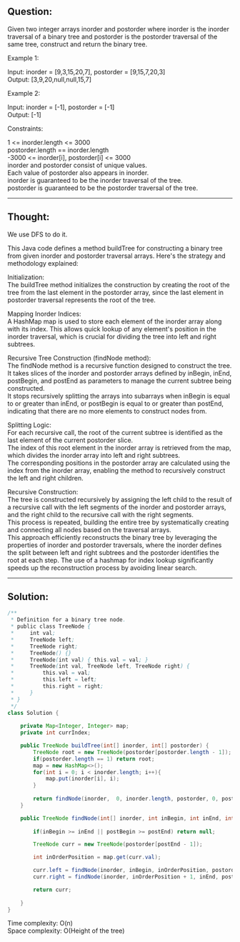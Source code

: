 ## Question:

Given two integer arrays inorder and postorder where inorder is the inorder traversal of a binary tree and postorder is the postorder traversal of the same tree, construct and return the binary tree.  

Example 1:  

Input: inorder = [9,3,15,20,7], postorder = [9,15,7,20,3]  
Output: [3,9,20,null,null,15,7]  

Example 2:  

Input: inorder = [-1], postorder = [-1]  
Output: [-1]  
 
Constraints:  

1 <= inorder.length <= 3000  
postorder.length == inorder.length  
-3000 <= inorder[i], postorder[i] <= 3000  
inorder and postorder consist of unique values.  
Each value of postorder also appears in inorder.  
inorder is guaranteed to be the inorder traversal of the tree.  
postorder is guaranteed to be the postorder traversal of the tree.  

---
## Thought: 
We use DFS to do it.

This Java code defines a method buildTree for constructing a binary tree from given inorder and postorder traversal arrays. Here's the strategy and methodology explained:  

Initialization:  
The buildTree method initializes the construction by creating the root of the tree from the last element in the postorder array, since the last element in postorder traversal represents the root of the tree.  

Mapping Inorder Indices:  
A HashMap map is used to store each element of the inorder array along with its index. This allows quick lookup of any element's position in the inorder traversal, which is crucial for dividing the tree into left and right subtrees.  

Recursive Tree Construction (findNode method):  
The findNode method is a recursive function designed to construct the tree. It takes slices of the inorder and postorder arrays defined by inBegin, inEnd, postBegin, and postEnd as parameters to manage the current subtree being constructed.  
It stops recursively splitting the arrays into subarrays when inBegin is equal to or greater than inEnd, or postBegin is equal to or greater than postEnd, indicating that there are no more elements to construct nodes from.  

Splitting Logic:  
For each recursive call, the root of the current subtree is identified as the last element of the current postorder slice.  
The index of this root element in the inorder array is retrieved from the map, which divides the inorder array into left and right subtrees.  
The corresponding positions in the postorder array are calculated using the index from the inorder array, enabling the method to recursively construct the left and right children.  

Recursive Construction:  
The tree is constructed recursively by assigning the left child to the result of a recursive call with the left segments of the inorder and postorder arrays, and the right child to the recursive call with the right segments.  
This process is repeated, building the entire tree by systematically creating and connecting all nodes based on the traversal arrays.  
This approach efficiently reconstructs the binary tree by leveraging the properties of inorder and postorder traversals, where the inorder defines the split between left and right subtrees and the postorder identifies the root at each step. The use of a hashmap for index lookup significantly speeds up the reconstruction process by avoiding linear search.  

---
## Solution: 
```Java
/**
 * Definition for a binary tree node.
 * public class TreeNode {
 *     int val;
 *     TreeNode left;
 *     TreeNode right;
 *     TreeNode() {}
 *     TreeNode(int val) { this.val = val; }
 *     TreeNode(int val, TreeNode left, TreeNode right) {
 *         this.val = val;
 *         this.left = left;
 *         this.right = right;
 *     }
 * }
 */
class Solution {
    
    private Map<Integer, Integer> map;
    private int currIndex;

    public TreeNode buildTree(int[] inorder, int[] postorder) {
        TreeNode root = new TreeNode(postorder[postorder.length - 1]);
        if(postorder.length == 1) return root;
        map = new HashMap<>();
        for(int i = 0; i < inorder.length; i++){
            map.put(inorder[i], i);
        }
        
        return findNode(inorder,  0, inorder.length, postorder, 0, postorder.length);
    }

    public TreeNode findNode(int[] inorder, int inBegin, int inEnd, int[] postorder, int postBegin, int postEnd) {
        
        if(inBegin >= inEnd || postBegin >= postEnd) return null;

        TreeNode curr = new TreeNode(postorder[postEnd - 1]);

        int inOrderPosition = map.get(curr.val);

        curr.left = findNode(inorder, inBegin, inOrderPosition, postorder, postBegin, postBegin + inOrderPosition - inBegin);
        curr.right = findNode(inorder, inOrderPosition + 1, inEnd, postorder, postEnd - inEnd + inOrderPosition, postEnd - 1);

        return curr;
        
    }
}
```
Time complexity: O(n)  
Space complexity: O(Height of the tree)
